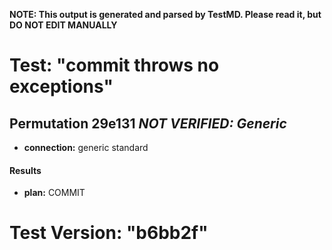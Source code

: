 **NOTE: This output is generated and parsed by TestMD. Please read it, but DO NOT EDIT MANUALLY**

# Test: "commit throws no exceptions" #

## Permutation 29e131 _NOT VERIFIED: Generic_ ##

- **connection:** generic standard

#### Results ####

- **plan:** COMMIT

# Test Version: "b6bb2f" #
